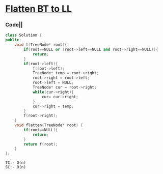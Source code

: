 # [Flatten BT to LL](https://leetcode.com/problems/flatten-binary-tree-to-linked-list/)

### Code||

``` .cpp
class Solution {
public:
    void f(TreeNode* root){
        if(root==NULL or (root->left==NULL and root->right==NULL)){
            return;
        }
        if(root->left){
            f(root->left);
            TreeNode* temp = root->right;
            root->right = root->left;
            root->left = NULL;
            TreeNode* cur = root->right;
            while(cur->right){
                cur= cur->right;
            }
            cur->right = temp;
        }
        f(root->right);
    }
    void flatten(TreeNode* root) {
        if(root==NULL){
            return;
        }
        return f(root);
    }
};
```

```
TC:- O(n)
SC:- O(n)
```
